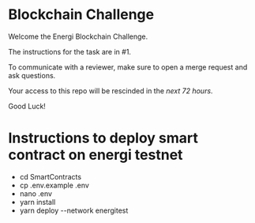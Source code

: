 # Blockchain Challenge

Welcome the Energi Blockchain Challenge.

The instructions for the task are in #1.

To communicate with a reviewer, make sure to open a merge request and ask questions.

Your access to this repo will be rescinded in the _next 72 hours_.

Good Luck!


# Instructions to deploy smart contract on energi testnet
- cd SmartContracts
- cp .env.example .env
- nano .env
- yarn install
- yarn deploy --network energitest